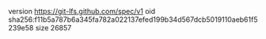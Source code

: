 version https://git-lfs.github.com/spec/v1
oid sha256:f11b5a787b6a345fa782a022137efed199b34d567dcb5019110aeb61f5239e58
size 26857
